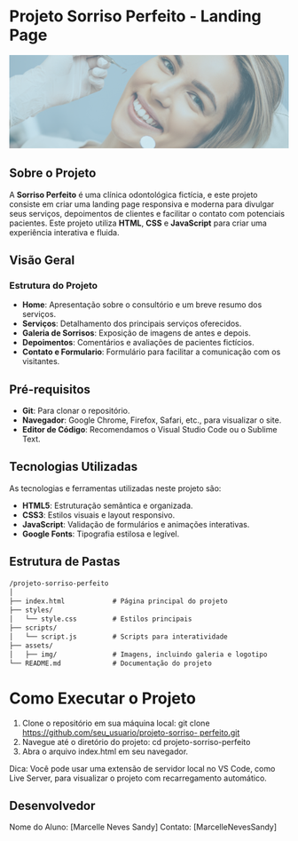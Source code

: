 # Projeto Sorriso Perfeito - Landing Page
![Banner do Projeto](/assets/img/hero.png)


## Sobre o Projeto
A **Sorriso Perfeito** é uma clínica odontológica fictícia, e este projeto consiste em criar uma landing page responsiva e moderna para divulgar seus serviços, depoimentos de clientes e facilitar o contato com potenciais pacientes. Este projeto utiliza **HTML**, **CSS** e **JavaScript** para criar uma experiência interativa e fluida.

## Visão Geral
### Estrutura do Projeto
- **Home**: Apresentação sobre o consultório e um breve resumo dos serviços.
- **Serviços**: Detalhamento dos principais serviços oferecidos.
- **Galeria de Sorrisos**: Exposição de imagens de antes e depois.
- **Depoimentos**: Comentários e avaliações de pacientes fictícios.
- **Contato e Formulario**: Formulário para facilitar a comunicação com os visitantes.

## Pré-requisitos
- **Git**: Para clonar o repositório.
- **Navegador**: Google Chrome, Firefox, Safari, etc., para visualizar o site.
- **Editor de Código**: Recomendamos o Visual Studio Code ou o Sublime Text.

## Tecnologias Utilizadas
As tecnologias e ferramentas utilizadas neste projeto são:
- **HTML5**: Estruturação semântica e organizada.
- **CSS3**: Estilos visuais e layout responsivo.
- **JavaScript**: Validação de formulários e animações interativas.
- **Google Fonts**: Tipografia estilosa e legível.

## Estrutura de Pastas
```plaintext
/projeto-sorriso-perfeito
│
├── index.html            # Página principal do projeto
├── styles/
│   └── style.css         # Estilos principais
├── scripts/
│   └── script.js         # Scripts para interatividade
├── assets/
│   ├── img/              # Imagens, incluindo galeria e logotipo
└── README.md             # Documentação do projeto
````
# Como Executar o Projeto
1. Clone o repositório em sua máquina local:
git clone [https://github.com/seu_usuario/projeto-sorriso-
perfeito.git](https://github.com/marcellenevessandy/ReviewWeb2)
2. Navegue até o diretório do projeto:
cd projeto-sorriso-perfeito
3. Abra o arquivo index.html em seu navegador.

Dica: Você pode usar uma extensão de servidor local no VS Code, como
Live Server, para visualizar o projeto com recarregamento automático.

## Desenvolvedor
Nome do Aluno: [Marcelle Neves Sandy]
Contato: [MarcelleNevesSandy]

